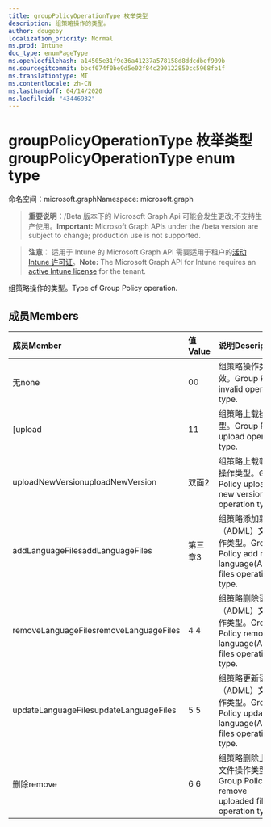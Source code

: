 ```yaml
---
title: groupPolicyOperationType 枚举类型
description: 组策略操作的类型。
author: dougeby
localization_priority: Normal
ms.prod: Intune
doc_type: enumPageType
ms.openlocfilehash: a14505e31f9e36a41237a578158d8ddcdbef909b
ms.sourcegitcommit: bbcf074f0be9d5e02f84c290122850cc5968fb1f
ms.translationtype: MT
ms.contentlocale: zh-CN
ms.lasthandoff: 04/14/2020
ms.locfileid: "43446932"
---
```

# <a name="grouppolicyoperationtype-enum-type"></a><span data-ttu-id="75313-103">groupPolicyOperationType 枚举类型</span><span class="sxs-lookup"><span data-stu-id="75313-103">groupPolicyOperationType enum type</span></span>

<span data-ttu-id="75313-104">命名空间：microsoft.graph</span><span class="sxs-lookup"><span data-stu-id="75313-104">Namespace: microsoft.graph</span></span>

> <span data-ttu-id="75313-105">**重要说明：**/Beta 版本下的 Microsoft Graph Api 可能会发生更改;不支持生产使用。</span><span class="sxs-lookup"><span data-stu-id="75313-105">**Important:** Microsoft Graph APIs under the /beta version are subject to change; production use is not supported.</span></span>

> <span data-ttu-id="75313-106">**注意：** 适用于 Intune 的 Microsoft Graph API 需要适用于租户的[活动 Intune 许可证](https://go.microsoft.com/fwlink/?linkid=839381)。</span><span class="sxs-lookup"><span data-stu-id="75313-106">**Note:** The Microsoft Graph API for Intune requires an [active Intune license](https://go.microsoft.com/fwlink/?linkid=839381) for the tenant.</span></span>

<span data-ttu-id="75313-107">组策略操作的类型。</span><span class="sxs-lookup"><span data-stu-id="75313-107">Type of Group Policy operation.</span></span>

## <a name="members"></a><span data-ttu-id="75313-108">成员</span><span class="sxs-lookup"><span data-stu-id="75313-108">Members</span></span>
|<span data-ttu-id="75313-109">成员</span><span class="sxs-lookup"><span data-stu-id="75313-109">Member</span></span>|<span data-ttu-id="75313-110">值</span><span class="sxs-lookup"><span data-stu-id="75313-110">Value</span></span>|<span data-ttu-id="75313-111">说明</span><span class="sxs-lookup"><span data-stu-id="75313-111">Description</span></span>|
|:---|:---|:---|
|<span data-ttu-id="75313-112">无</span><span class="sxs-lookup"><span data-stu-id="75313-112">none</span></span>|<span data-ttu-id="75313-113">0</span><span class="sxs-lookup"><span data-stu-id="75313-113">0</span></span>|<span data-ttu-id="75313-114">组策略操作类型无效。</span><span class="sxs-lookup"><span data-stu-id="75313-114">Group Policy invalid operation type.</span></span>|
|<span data-ttu-id="75313-115">[</span><span class="sxs-lookup"><span data-stu-id="75313-115">upload</span></span>|<span data-ttu-id="75313-116">1</span><span class="sxs-lookup"><span data-stu-id="75313-116">1</span></span>|<span data-ttu-id="75313-117">组策略上载操作类型。</span><span class="sxs-lookup"><span data-stu-id="75313-117">Group Policy upload operation type.</span></span>|
|<span data-ttu-id="75313-118">uploadNewVersion</span><span class="sxs-lookup"><span data-stu-id="75313-118">uploadNewVersion</span></span>|<span data-ttu-id="75313-119">双面</span><span class="sxs-lookup"><span data-stu-id="75313-119">2</span></span>|<span data-ttu-id="75313-120">组策略上载新版本操作类型。</span><span class="sxs-lookup"><span data-stu-id="75313-120">Group Policy upload new version operation type.</span></span>|
|<span data-ttu-id="75313-121">addLanguageFiles</span><span class="sxs-lookup"><span data-stu-id="75313-121">addLanguageFiles</span></span>|<span data-ttu-id="75313-122">第三章</span><span class="sxs-lookup"><span data-stu-id="75313-122">3</span></span>|<span data-ttu-id="75313-123">组策略添加新语言（ADML）文件操作类型。</span><span class="sxs-lookup"><span data-stu-id="75313-123">Group Policy add new language(ADML) files operation type.</span></span>|
|<span data-ttu-id="75313-124">removeLanguageFiles</span><span class="sxs-lookup"><span data-stu-id="75313-124">removeLanguageFiles</span></span>|<span data-ttu-id="75313-125">4 </span><span class="sxs-lookup"><span data-stu-id="75313-125">4</span></span>|<span data-ttu-id="75313-126">组策略删除语言（ADML）文件操作类型。</span><span class="sxs-lookup"><span data-stu-id="75313-126">Group Policy remove language(ADML) files operation type.</span></span>|
|<span data-ttu-id="75313-127">updateLanguageFiles</span><span class="sxs-lookup"><span data-stu-id="75313-127">updateLanguageFiles</span></span>|<span data-ttu-id="75313-128">5 </span><span class="sxs-lookup"><span data-stu-id="75313-128">5</span></span>|<span data-ttu-id="75313-129">组策略更新语言（ADML）文件操作类型。</span><span class="sxs-lookup"><span data-stu-id="75313-129">Group Policy update language(ADML) files operation type.</span></span>|
|<span data-ttu-id="75313-130">删除</span><span class="sxs-lookup"><span data-stu-id="75313-130">remove</span></span>|<span data-ttu-id="75313-131">6 </span><span class="sxs-lookup"><span data-stu-id="75313-131">6</span></span>|<span data-ttu-id="75313-132">组策略删除上载的文件操作类型。</span><span class="sxs-lookup"><span data-stu-id="75313-132">Group Policy remove uploaded file operation type.</span></span>|



